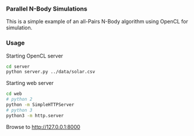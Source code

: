 ### Parallel N-Body Simulations
This is a simple example of an all-Pairs N-Body algorithm using OpenCL for simulation.
### Usage ###
Starting OpenCL server
```bash
cd server
python server.py ../data/solar.csv
```
Starting web server
```bash
cd web
# python 2
python -m SimpleHTTPServer
# python 3
python3 -m http.server
```
Browse to http://127.0.0.1:8000